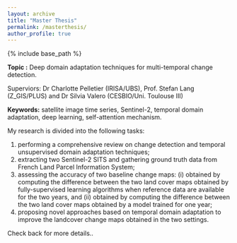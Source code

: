 ```yaml
---
layout: archive
title: "Master Thesis"
permalink: /masterthesis/
author_profile: true
---
```


{% include base_path %}

**Topic :** Deep domain adaptation techniques for multi-temporal change detection.  

Superviors: Dr Charlotte Pelletier (IRISA/UBS), Prof. Stefan Lang (Z_GIS/PLUS) and Dr Silvia Valero (CESBIO/Uni. Toulouse III)  

**Keywords:** satellite image time series, Sentinel-2, temporal domain adaptation, deep learning, self-attention mechanism.  

 My research is divided into the following tasks:  

 1. performing a comprehensive review on change detection and temporal unsupervised domain adaptation techniques;  
 2. extracting  two  Sentinel-2  SITS  and  gathering  ground  truth  data  from  French  Land Parcel Information System;  
 3. assessing the accuracy of two baseline change maps:  (i) obtained by computing the difference between the two land cover maps obtained by fully-supervised learning algorithms when reference data are available for the two years, and (ii) obtained by computing the difference between the two land cover maps obtained by a model trained for one year;  
 4. proposing novel approaches based on temporal domain adaptation to improve the landcover change maps obtained in the two settings.  

Check back for more details..
